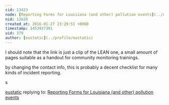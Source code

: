 ```yaml
---
cid: 13423
node: [Reporting Forms for Louisiana (and other) pollution events](../notes/eustatic/01-26-2016/reporting-forms-for-louisiana-and-other-pollution-events)
nid: 12620
created_at: 2016-01-27 23:29:51 +0000
timestamp: 1453937391
uid: 379
author: [eustatic](../profile/eustatic)
---
```


I should note that the link is just a clip of the LEAN one, a small amount of pages suitable as a handout for community monitoring trainings.

by changing the contact info, this is probably a decent checklist for many kinds of incident reporting.

s



[eustatic](../profile/eustatic) replying to: [Reporting Forms for Louisiana (and other) pollution events](../notes/eustatic/01-26-2016/reporting-forms-for-louisiana-and-other-pollution-events)

